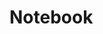 # Notebook

<!--
![Last commit](https://badgen.net/github/last-commit/N7A/Notebook-back)
![Last tag](https://badgen.net/github/tag/N7A/Notebook-back)
![Last commit status](https://badgen.net/github/status/N7A/Notebook-back)
![Open issues](https://badgen.net/github/open-issues/N7A/Notebook-back)
![Branch count](https://badgen.net/github/branches/N7A/Notebook-back)
![Milstone progress](https://badgen.net/github/milestones/N7A/Notebook-back/1)
-->
